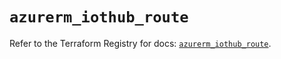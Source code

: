 # `azurerm_iothub_route`

Refer to the Terraform Registry for docs: [`azurerm_iothub_route`](https://registry.terraform.io/providers/hashicorp/azurerm/4.38.0/docs/resources/iothub_route).
